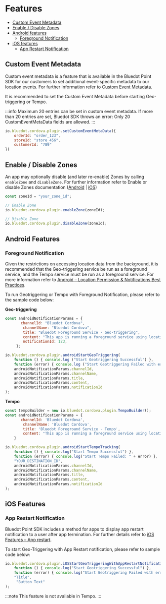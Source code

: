 Features
==================

*   [Custom Event Metadata](./Features#custom-event-metadata)
*   [Enable / Disable Zones](./Features#enable--disable-zones)
*   [Android features](./Features#android-features)
    *   [Foreground Notification](./Features#foreground-notification)
*   [iOS features](./Features#ios-features)
    *   [App Restart Notification](./Features#app-restart-notification)

Custom Event Metadata
---------------------

Custom event metadata is a feature that is available in the Bluedot Point SDK for our customers to set additional event-specific metadata to our location events. For further information refer to [Custom Event Metadata](../../Custom%20Data.md).

It is recommended to set the Custom Event Metadata before starting Geo-triggering or Tempo.

:::info
Maximum 20 entries can be set in custom event metadata. If more than 20 entries are set, Bluedot SDK throws an error: Only 20 CustomEventMetaData fields are allowed.
:::

```js
io.bluedot.cordova.plugin.setCustomEventMetaData({ 
    orderId: "order_123",
    storeId: "store_456",
    customerId: "789"
})
```

Enable / Disable Zones
----------------------

An app may optionally disable (and later re-enable) Zones by calling `enableZone` and `disableZone`. For further information refer to Enable or disable Zones documentation ([Android](../../Point%20SDK/Android/Features/Enable%20or%20disable%20zones.md) | [iOS](../../Point%20SDK/iOS/Features/App%20restart%20notification.md))

```js
const zoneId = "your_zone_id";

// Enable Zone
io.bluedot.cordova.plugin.enableZone(zoneId);

// Disable Zone
io.bluedot.cordova.plugin.disableZone(zoneId);
```

Android Features
----------------

### Foreground Notification

Given the restrictions on accessing location data from the background, it is recommended that the Geo-triggering service be run as a foreground service, and the Tempo service must be run as a foreground service. For more information refer to [Android – Location Permission & Notifications Best Practices](../../Point%20SDK/Android/Location%20Permission%20&%20Notifications%20Best%20Practices.md).

To run Geotriggering or Tempo with Foreground Notification, please refer to the sample code below:

**Geo-triggering**
```js
const androidNotificationParams = {
       channelId: "Bluedot Cordova",
        channelName: "Bluedot Cordova",
        title: "Bluedot Foreground Service - Geo-triggering",
        content: "This app is running a foreground service using location services",
        notificationId: 123,
     };

io.bluedot.cordova.plugin.androidStartGeoTriggering(
    function () { console.log ("Start Geotriggering Successful") },
    function (error) { console.log ("Start Geotriggering Failed with error: " + error) },
    androidNotificationParams.channelId,
    androidNotificationParams.channelName,
    androidNotificationParams.title,
    androidNotificationParams.content,
    androidNotificationParams.notificationId
);
```

**Tempo**
```js
const tempoBuilder = new io.bluedot.cordova.plugin.TempoBuilder();
const androidNotificationParams = {
       channelId: 'Bluedot Cordova',
        channelName: 'Bluedot Cordova',
        title: 'Bluedot Foreground Service - Tempo',
        content: "This app is running a foreground service using location services"
    }

io.bluedot.cordova.plugin.androidStartTempoTracking(
    function () { console.log("Start Tempo Successful") },
    function (error) { console.log("Start Tempo Failed: " + error) },
    "YOUR_DESTINATION_ID",
    androidNotificationParams.channelId,
    androidNotificationParams.channelName,
    androidNotificationParams.title,
    androidNotificationParams.content,
    androidNotificationParams.notificationId
);
```

iOS Features
------------

### App Restart Notification

Bluedot Point SDK includes a method for apps to display app restart notification to a user after app termination. For further details refer to [iOS Features – App restart](../../Point%20SDK/iOS/Features/App%20restart%20notification.md).

To start Geo-Triggering with App Restart notification, please refer to sample code below:

```js
io.bluedot.cordova.plugin.iOSStartGeoTriggeringWithAppRestartNotification(
    function () { console.log("Start Geotriggering Successful") },
    function (error) { console.log("Start Geotriggering Failed with error: " + error) },
    "Title",
     "Button Text"
);
```
:::note
This feature is not available in Tempo.
:::
